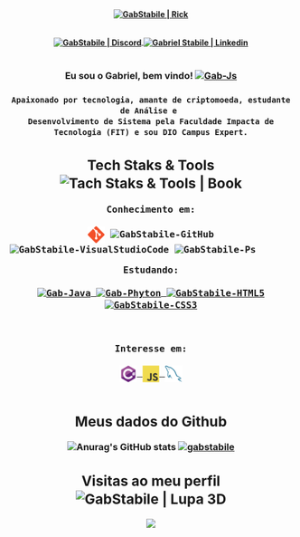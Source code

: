 <h4 align="center">
   
   <a href="https://rickandmorty.fandom.com/wiki/Rick_Sanchez#Biography"><img align="center" title="Vovô Rick codando" alt="GabStabile | Rick" height="300" width="500" src="https://user-images.githubusercontent.com/92516683/143147972-9a7e8488-9be7-4f25-a9b4-7169d4543fea.gif">
<h/>

</br> 
   
<div aligh="center">
  <a href="https://discord.com/users/914492997847101440">
     <img align="center" title="Meu Discord" alt="GabStabile | Discord" height="53" width="53" src="https://user-images.githubusercontent.com/92516683/169195002-804745c3-f3df-42ec-ab01-8c3e1a6bd6f8.png">
  </a>
  <a href="https://www.linkedin.com/in/gabriel-stabile/">
     <img align="center" title="Meu LinkedIn" alt="Gabriel Stabile | Linkedin" height="53" width="53" src="https://user-images.githubusercontent.com/92516683/169195012-e228d8af-d486-44bc-83b9-b66a81ebf506.png">
  </a>
</div>

</br>
<span align="center">
<h3>   
Eu sou o Gabriel, bem vindo! <a href="https://github.com/GabStabile"> <img alt="Gab-Js" src="https://user-images.githubusercontent.com/92516683/143255886-3ec90107-5088-4004-9ff7-08d4d135547e.gif" width="15px"> </a> </h3>
</span>  

<h3 align="center"> 

```
Apaixonado por tecnologia, amante de criptomoeda, estudante de Análise e 
Desenvolvimento de Sistema pela Faculdade Impacta de Tecnologia (FIT) e sou DIO Campus Expert.
```
<h/>
   
## Tech Staks & Tools <img align="center" title="Book 3D" alt="Tach Staks & Tools | Book" height="35" width="35" src="https://user-images.githubusercontent.com/92516683/169356549-20f2417e-924c-44db-88c4-95626af51f22.png"> <br>
<kbd align="center">
<kbd>Conhecimento em:</kbd>
<br />
<br />
       <img align="center" title="Git" alt="GabStabile-Git" height="30" width="30" src="https://raw.githubusercontent.com/devicons/devicon/master/icons/git/git-original.svg">
   <img align="center" title="GitHub" alt="GabStabile-GitHub" height="30" width="30" src="https://user-images.githubusercontent.com/92516683/145587665-224a3bc9-c704-4a13-afb1-b66f2b2a1163.png">
   <img align="center" title="VSCode" alt="GabStabile-VisualStudioCode" height="30" width="30" src="https://user-images.githubusercontent.com/92516683/146268666-c67492d0-2438-4bb4-a97e-546aaf72e148.png">
   <img align="center" title="Photoshop" alt="GabStabile-Ps" height="30" width="30" src="https://user-images.githubusercontent.com/92516683/150600654-912700cd-9e3b-429c-b85c-a88cd3dbd8a6.svg">
</kbd>
&nbsp;&nbsp;&nbsp;&nbsp;&nbsp;&nbsp;&nbsp;&nbsp;&nbsp;&nbsp;&nbsp;&nbsp;&nbsp;&nbsp;
  
<P>
<p/>

<kbd align="center">
<kbd>Estudando:</kbd>
<br />
<br />
  <a href="https://docs.oracle.com/javase/8/docs/technotes/tools/windows/javadoc.html"> <img align="center" title="Java" alt="Gab-Java" height="30" width="30" src="https://user-images.githubusercontent.com/92516683/150599862-5f16886b-ea1a-4206-9982-87d861a710e4.svg"> </a>
  <a href="https://docs.python.org/3/"> <img align="center" title="Phyton" alt="Gab-Phyton" height="30" width="30" src="https://cdn.jsdelivr.net/gh/devicons/devicon/icons/python/python-original.svg"> </a>
  <a href="https://developer.mozilla.org/pt-BR/docs/Web/HTML"> <img align="center" title="HTML5" alt="GabStabile-HTML5" height="30" width="30" src="https://cdn.jsdelivr.net/gh/devicons/devicon/icons/html5/html5-original.svg"> </a>
   <a href="https://developer.mozilla.org/pt-BR/docs/Web/CSS"> <img align="center" title="CSS3" alt="GabStabile-CSS3" height="30" width="30" src="https://cdn.jsdelivr.net/gh/devicons/devicon/icons/css3/css3-original.svg"> </a>     
<br />
<br />
</kbd> 
  &nbsp;&nbsp;&nbsp;&nbsp;&nbsp;&nbsp;&nbsp;&nbsp;&nbsp;&nbsp;&nbsp;&nbsp;&nbsp;&nbsp; 
<p>
<p/>
<kbd align="center">
<kbd>Interesse em:</kbd> 
<br />
<br />
  <a href="https://docs.microsoft.com/pt-br/dotnet/csharp/"> <img align="center" title="C Sharp" alt="GabStabile-Csharp" height="30" width="30" src="https://raw.githubusercontent.com/devicons/devicon/master/icons/csharp/csharp-original.svg"> </a>
  <a href="https://developer.mozilla.org/pt-BR/docs/Web/JavaScript"> <img align="center" title="JavaScript" alt="GabStabile-JavaScript" height="30" width="30" src="https://raw.githubusercontent.com/devicons/devicon/master/icons/javascript/javascript-original.svg"> </a>
   <a href="https://docs.microsoft.com/pt-br/sql/?view=sql-server-ver15"> <img align="center" title="SQL" alt="Gab-SQL" height="30" width="30" src="https://raw.githubusercontent.com/devicons/devicon/master/icons/mysql/mysql-original.svg"> </a>
<br />
<br />
</kbd>

<h/>
 
## Meus dados do Github
  ![Anurag's GitHub stats](https://github-readme-stats.vercel.app/api?username=GabStabile&show_icons=true&theme=dark)
 [![gabstabile](https://github-readme-stats.vercel.app/api/top-langs/?username=GabStabile&hide=html&layout=compact=true&theme=dark)](https://github.com/GabStabile/)
  

## Visitas ao meu perfil <img align="center" title="Lupa 3D" alt="GabStabile | Lupa 3D" height="50" width="50" src="https://user-images.githubusercontent.com/92516683/169198288-2cd2c1a0-1816-4144-a2c1-714754abb495.png"> <br>
<p align="center"> 
<img alingn="center" src="https://profile-counter.glitch.me/gabstabile/count.svg"/>
</p>
</p>
